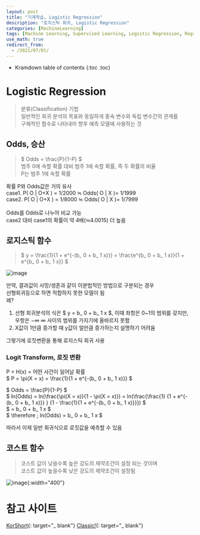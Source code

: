 ```yaml
---
layout: post
title: "기계학습, Logistic Regression"
description: "로지스틱 회귀, Logistic Regression"
categories: [MachineLearning]
tags: [Machine Learning, Supervised Learning, Logistic Regression, Regression]
use_math: true
redirect_from:
  - /2021/07/01/
---
```


* Kramdown table of contents
{:toc .toc}


# Logistic Regression     
> 분류(Classification) 기법    
> 일반적인 회귀 분석의 목표와 동일하게 종속 변수와 독립 변수간의 관계를     
> 구체적인 함수로 나타내어 향후 예측 모델에 사용하는 것

## Odds, 승산    
> $ Odds = \frac{P}{1-P} $    
> 범주 0에 속할 확률 대비 범주 1에 속할 확률, 즉 두 확률의 비율     
> P는 범주 1에 속할 확률    

확률 P와 Odds값은 거의 유사     
case1. P( O | O+X ) = 1/2000 ≒ Odds( O | X )= 1/1999     
case2. P( O | O+X ) = 1/8000 ≒ Odds( O | X )= 1/7999  
<br />
Odds를 Odds로 나누어 비교 가능     
case2 대비 case1의 확률이 약 4배(≒4.0015) 더 높음      

## 로지스틱 함수    
>  $ y = \frac{1}{1 + e^{-(b_ 0 + b_ 1 x)}} = \frac{e^{b_ 0 + b_ 1 x}}{1 + e^{b_ 0 + b_ 1 x}} $    

![image](https://user-images.githubusercontent.com/32366711/124351211-fa8e3a80-dc33-11eb-8652-a461b344542a.png)

만약, 결과값이 사망/생존과 같이 이분법적인 방법으로 구분되는 경우    
선형회귀등으로 하면 적합하지 못한 모델이 됨    
왜?    
1. 선형 회귀분석의 식은 $ y = b_ 0 + b_ 1 x $, 이때 좌항은 0~1의 범위를 갖지만, 우항은 $-\infty ~ \infty$ 사이의 범위를 가지기에 올바르지 못함
2. X값이 1만큼 증가할 때 y값이 얼만큼 증가하는지 설명하기 어려움    

그렇기에 로짓변환을 통해 로지스틱 회귀 사용     

### Logit Transform, 로짓 변환    
P = H(x) = 어떤 사건이 일어날 확률    
$ P = \pi(X = x) = \frac{1}{1 + e^{-(b_ 0 + b_ 1 x)}} $    

$ Odds = \frac{P}{1-P} $    
$ ln(Odds) = ln(\frac{\pi(X = x)}{1 - \pi(X = x)}) = ln(\frac{\frac{1} {1 + e^{-(b_ 0 + b_ 1 x)}} } {1 - \frac{1}{1 + e^{-(b_ 0 + b_ 1 x)}}}) $    
$ = b_ 0 + b_ 1 x $    
$ \therefore \; ln(Odds) = b_ 0 + b_ 1 x $     

따라서 이제 일반 회귀식으로 로짓값을 예측할 수 있음      

## 코스트 함수    
> 코스트 값이 낮을수록 높은 강도의 제약조건이 설정 되는 것이며    
> 코스트 값이 높을수록 낮은 강도의 제약조건이 설정됨    

![image](https://user-images.githubusercontent.com/32366711/124740151-7bf80c80-df55-11eb-8ecb-5acc5dc9fab4.png){:width="400"}

# 참고 사이트
[KorShort](https://blog.naver.com/tjqdl2013/220835520162){: target="_ blank"}
[Classic!](https://icefree.tistory.com/entry/%EA%B8%B0%EC%B4%88-%ED%86%B5%EA%B3%84-Odds-Ratio){: target="_ blank"}

